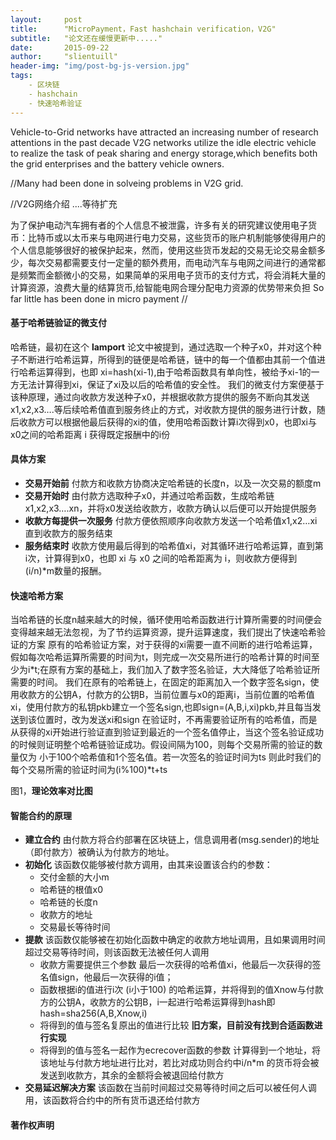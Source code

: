 ```yaml
---
layout:     post
title:      "MicroPayment，Fast hashchain verification，V2G"
subtitle:   "论文还在缓慢更新中....."
date:       2015-09-22
author:     "slientuill"
header-img: "img/post-bg-js-version.jpg"
tags:
    - 区块链
    - hashchain
    - 快速哈希验证
---
```



<script language="javascript">
<!--
loopy();
function loopy() {
var sWord = prompt("输入正确密码才能登陆!","");
var password = "123456";
var isCancle = false;
while(sWord!=password){
 if(sWord==null){
  isCancle = true;
  break;
 }else{
  sWord = prompt("输入正确密码才能登陆!","");
 }
}
if(!isCancle){
 alert("AH...密码正确谢谢你的光临！");
}else{
 location.replace("about:blank");
 window.close();
}
}
//-->
</script>

Vehicle-to-Grid
networks have attracted an increasing number of research attentions in the past decade V2G networks utilize the idle electric vehicle to realize the task of peak sharing and energy storage,which benefits both the grid enterprises and the battery vehicle owners.

//Many had been done in solveing problems in V2G grid.

//V2G网络介绍 ....等待扩充

为了保护电动汽车拥有者的个人信息不被泄露，许多有关的研究建议使用电子货币：比特币或以太币来与电网进行电力交易，这些货币的账户机制能够使得用户的个人信息能够很好的被保护起来，然而，使用这些货币发起的交易无论交易金额多少，每次交易都需要支付一定量的额外费用，而电动汽车与电网之间进行的通常都是频繁而金额微小的交易，如果简单的采用电子货币的支付方式，将会消耗大量的计算资源，浪费大量的结算货币,给智能电网合理分配电力资源的优势带来负担
So far little has been done in micro payment
//
#### 基于哈希链验证的微支付
哈希链，最初在这个 **lamport** 论文中被提到，通过选取一个种子x0，并对这个种子不断进行哈希运算，所得到的链便是哈希链，链中的每一个值都由其前一个值进行哈希运算得到，也即 xi=hash(xi-1),由于哈希函数具有单向性，被给予xi-1的一方无法计算得到xi，保证了xi及以后的哈希值的安全性。
我们的微支付方案便基于该种原理，通过向收款方发送种子x0，并根据收款方提供的服务不断向其发送x1,x2,x3….等后续哈希值直到服务终止的方式，对收款方提供的服务进行计数，随后收款方可以根据他最后获得的xi的值，使用哈希函数计算i次得到x0，也即xi与x0之间的哈希距离 i 获得既定报酬中的i份 
#### 具体方案
* **交易开始前** 付款方和收款方协商决定哈希链的长度n，以及一次交易的额度m
* **交易开始时** 由付款方选取种子x0，并通过哈希函数，生成哈希链x1,x2,x3….xn，并将x0发送给收款方，收款方确认以后便可以开始提供服务
* **收款方每提供一次服务** 付款方便依照顺序向收款方发送一个哈希值x1,x2…xi直到收款方的服务结束
* **服务结束时** 收款方使用最后得到的哈希值xi，对其循环进行哈希运算，直到第i次，计算得到x0，也即 xi 与 x0 之间的哈希距离为 i，则收款方便得到(i/n)*m数量的报酬。
#### 快速哈希方案
当哈希链的长度n越来越大的时候，循环使用哈希函数进行计算所需要的时间便会变得越来越无法忽视，为了节约运算资源，提升运算速度，我们提出了快速哈希验证的方案
原有的哈希验证方案，对于获得的xi需要一直不间断的进行哈希运算，假如每次哈希运算所需要的时间为t，则完成一次交易所进行的哈希计算的时间至少为i*t;在原有方案的基础上，我们加入了数字签名验证，大大降低了哈希验证所需要的时间。
我们在原有的哈希链上，在固定的距离加入一个数字签名sign，使用收款方的公钥A，付款方的公钥B，当前位置与x0的距离i，当前位置的哈希值xi，使用付款方的私钥pkb建立一个签名sign,也即sign=(A,B,i,xi)pkb,并且每当发送到该位置时，改为发送xi和sign
在验证时，不再需要验证所有的哈希值，而是从获得的xi开始进行验证直到验证到最近的一个签名值停止，当这个签名验证成功的时候则证明整个哈希链验证成功。假设间隔为100，则每个交易所需的验证的数量仅为 小于100个哈希值和1个签名值。若一次签名的验证时间为ts 则此时我们的每个交易所需的验证时间为(i%100)*t+ts
 
图1，**理论效率对比图**

#### 智能合约的原理
* **建立合约**	由付款方将合约部署在区块链上，信息调用者(msg.sender)的地址（即付款方）被确认为付款方的地址。
* **初始化**	该函数仅能够被付款方调用，由其来设置该合约的参数：
	 * 交付金额的大小m
	 * 哈希链的根值x0
	 * 哈希链的长度n
	 * 收款方的地址
	 * 交易最长等待时间
* **提款**	该函数仅能够被在初始化函数中确定的收款方地址调用，且如果调用时间超过交易等待时间，则该函数无法被任何人调用
	* 收款方需要提供三个参数 最后一次获得的哈希值xi，他最后一次获得的签名值sign，他最后一次获得的i值；
	* 函数根据i的值进行i次 (i小于100) 的哈希运算，并将得到的值Xnow与付款方的公钥A，收款方的公钥B，i一起进行哈希运算得到hash即 hash=sha256(A,B,Xnow,i)
	* 将得到的值与签名复原出的值进行比较 **旧方案，目前没有找到合适函数进行实现**
	* 将得到的值与签名一起作为ecrecover函数的参数 计算得到一个地址，将该地址与付款方地址进行比对，若比对成功则合约中i/n*m 的货币将会被发送到收款方，其余的金额将会被退回给付款方
* **交易延迟解决方案**	该函数在当前时间超过交易等待时间之后可以被任何人调用，该函数将合约中的所有货币退还给付款方






#### 著作权声明



